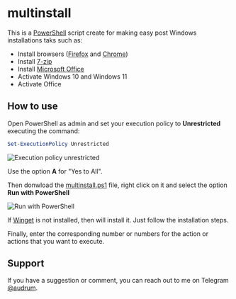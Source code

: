 # multinstall

This is a [PowerShell](https://docs.microsoft.com/en-us/powershell) script create for making easy post Windows installations taks such as:

* Install browsers ([Firefox](https://www.mozilla.org/en-US/firefox/new/) and [Chrome](https://www.google.com/chrome/index.html))
* Install [7-zip](https://www.7-zip.org)
* Install [Microsoft Office](https://www.office.com)
* Activate Windows 10 and Windows 11
* Activate Office

## How to use

Open PowerShell as admin and set your execution policy to **Unrestricted** executing the command:

```PowerShell
Set-ExecutionPolicy Unrestricted
```

![Execution policy unrestricted](/Repos/multinstall/Assets/SCR-20220620-2z9.png)

Use the option **A** for "Yes to All".

Then donwload the [multinstall.ps1]() file, right click on it and select the option **Run with PowerShell**

![Run with PowerShell](/Repos/multinstall/Assets/SCR-20220620-2uy.png)

If [Winget](https://github.com/microsoft/winget-cli) is not installed, then will install it. Just follow the installation steps.

Finally, enter the corresponding number or numbers for the action or actions that you want to execute.

## Support

If you have a suggestion or comment, you can reach out to me on Telegram [@audrum](https://t.me/audrum). 